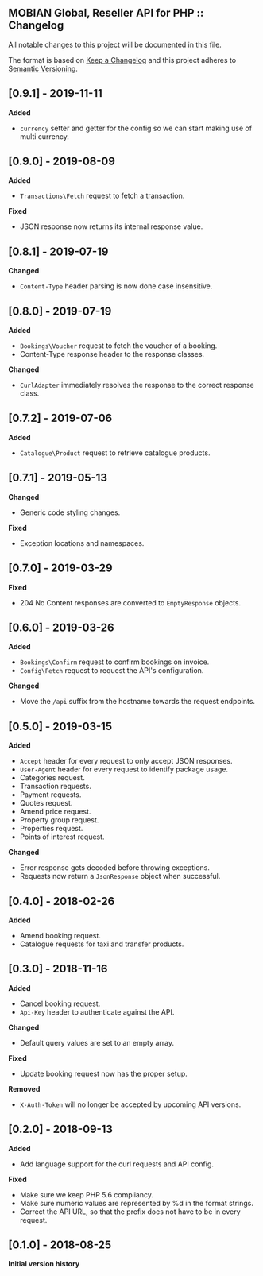 ## MOBIAN Global, Reseller API for PHP :: Changelog

All notable changes to this project will be documented in this file.

The format is based on [Keep a Changelog](http://keepachangelog.com/en/1.0.0/)
and this project adheres to [Semantic Versioning](http://semver.org/spec/v2.0.0.html).

## [0.9.1] - 2019-11-11

**Added**

* `currency` setter and getter for the config so we can start making use of multi currency.


## [0.9.0] - 2019-08-09

**Added**

* `Transactions\Fetch` request to fetch a transaction.

**Fixed**

* JSON response now returns its internal response value.


## [0.8.1] - 2019-07-19

**Changed**

* `Content-Type` header parsing is now done case insensitive.


## [0.8.0] - 2019-07-19

**Added**

* `Bookings\Voucher` request to fetch the voucher of a booking.
* Content-Type response header to the response classes.

**Changed**

* `CurlAdapter` immediately resolves the response to the correct response class.


## [0.7.2] - 2019-07-06

**Added**

* `Catalogue\Product` request to retrieve catalogue products.


## [0.7.1] - 2019-05-13

**Changed**

* Generic code styling changes.

**Fixed**

* Exception locations and namespaces.


## [0.7.0] - 2019-03-29

**Fixed**

* 204 No Content responses are converted to `EmptyResponse` objects.


## [0.6.0] - 2019-03-26

**Added**

* `Bookings\Confirm` request to confirm bookings on invoice.
* `Config\Fetch` request to request the API's configuration.

**Changed**

* Move the `/api` suffix from the hostname towards the request endpoints.


## [0.5.0] - 2019-03-15

**Added**

* `Accept` header for every request to only accept JSON responses.
* `User-Agent` header for every request to identify package usage.
* Categories request.
* Transaction requests.
* Payment requests.
* Quotes request.
* Amend price request.
* Property group request.
* Properties request.
* Points of interest request.

**Changed**

* Error response gets decoded before throwing exceptions.
* Requests now return a `JsonResponse` object when successful.


## [0.4.0] - 2018-02-26

**Added**

* Amend booking request.
* Catalogue requests for taxi and transfer products.

## [0.3.0] - 2018-11-16

**Added**

* Cancel booking request.
* `Api-Key` header to authenticate against the API.

**Changed**

* Default query values are set to an empty array.

**Fixed**

* Update booking request now has the proper setup.

**Removed**

* `X-Auth-Token` will no longer be accepted by upcoming API versions.


## [0.2.0] - 2018-09-13

**Added**

* Add language support for the curl requests and API config.

**Fixed**

* Make sure we keep PHP 5.6 compliancy.
* Make sure numeric values are represented by %d in the format strings.
* Correct the API URL, so that the prefix does not have to be in every request.


## [0.1.0] - 2018-08-25

**Initial version history**
